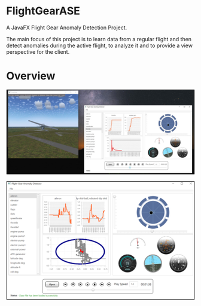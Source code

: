 # FlightGearASE
A JavaFX Flight Gear Anomaly Detection Project.  
  
The main focus of this project is to learn data from a regular flight and then detect anomalies during the active flight, to analyze it and to provide a view perspective for the client.

# Overview

![FlightGearFirstImage](https://github.com/Shimoco7/FlightGearASE/blob/master/resources/justApp.jpg)

![FlightGearFirstImage](https://github.com/Shimoco7/FlightGearASE/blob/master/resources/combined.png)

